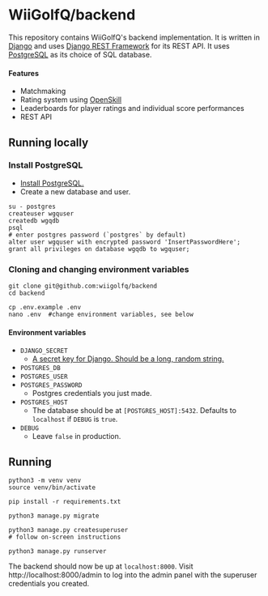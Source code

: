 # WiiGolfQ/backend

This repository contains WiiGolfQ's backend implementation. It is written in [Django](https://www.djangoproject.com/) and uses [Django REST Framework](https://www.django-rest-framework.org/) for its REST API. It uses [PostgreSQL](https://www.postgresql.org/) as its choice of SQL database.

#### Features

- Matchmaking
- Rating system using [OpenSkill](https://openskill.me/en/stable/)
- Leaderboards for player ratings and individual score performances
- REST API

## Running locally

### Install PostgreSQL

- [Install PostgreSQL.](https://www.postgresql.org/download/)
- Create a new database and user.

```
su - postgres
createuser wgquser
createdb wgqdb
psql
# enter postgres password (`postgres` by default)
alter user wgquser with encrypted password 'InsertPasswordHere';
grant all privileges on database wgqdb to wgquser;
```

### Cloning and changing environment variables

```
git clone git@github.com:wiigolfq/backend
cd backend

cp .env.example .env
nano .env  #change environment variables, see below
```

#### Environment variables

- `DJANGO_SECRET`
  - [A secret key for Django. Should be a long, random string.](https://docs.djangoproject.com/en/2.2/ref/settings/#std:setting-SECRET_KEY)
- `POSTGRES_DB`
- `POSTGRES_USER`
- `POSTGRES_PASSWORD`
  - Postgres credentials you just made.
- `POSTGRES_HOST`
  - The database should be at `[POSTGRES_HOST]:5432`. Defaults to `localhost` if `DEBUG` is `true`.
- `DEBUG`
  - Leave `false` in production.
 
## Running

```
python3 -m venv venv
source venv/bin/activate

pip install -r requirements.txt

python3 manage.py migrate

python3 manage.py createsuperuser
# follow on-screen instructions

python3 manage.py runserver
```

The backend should now be up at `localhost:8000`. Visit http://localhost:8000/admin to log into the admin panel with the superuser credentials you created.


